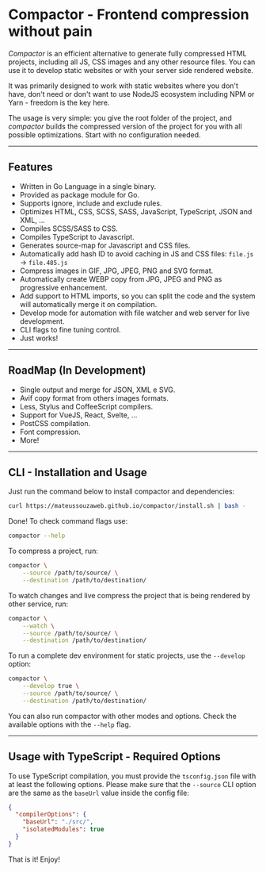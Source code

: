 # Compactor - Frontend compression without pain

*Compactor* is an efficient alternative to generate fully compressed HTML projects, including all JS, CSS images and any other resource files. You can use it to develop static websites or with your server side rendered website.

It was primarily designed to work with static websites where you don't have, don't need or don't want to use NodeJS ecosystem including NPM or Yarn - freedom is the key here.

The usage is very simple: you give the root folder of the project, and *compactor* builds the compressed version of the project for you with all possible optimizations. Start with no configuration needed.

----

## Features

- Written in Go Language in a single binary.
- Provided as package module for Go.
- Supports ignore, include and exclude rules.
- Optimizes HTML, CSS, SCSS, SASS, JavaScript, TypeScript, JSON and XML, ...
- Compiles SCSS/SASS to CSS.
- Compiles TypeScript to Javascript.
- Generates source-map for Javascript and CSS files.
- Automatically add hash ID to avoid caching in JS and CSS files: ``file.js`` -> ``file.485.js``
- Compress images in GIF, JPG, JPEG, PNG and SVG format.
- Automatically create WEBP copy from JPG, JPEG and PNG as progressive enhancement.
- Add support to HTML imports, so you can split the code and the system will automatically merge it on compilation.
- Develop mode for automation with file watcher and web server for live development.
- CLI flags to fine tuning control.
- Just works!

----

## RoadMap (In Development)

- Single output and merge for JSON, XML e SVG.
- Avif copy format from others images formats.
- Less, Stylus and CoffeeScript compilers.
- Support for VueJS, React, Svelte, ...
- PostCSS compilation.
- Font compression.
- More!

----

## CLI - Installation and Usage

Just run the command below to install compactor and dependencies:

```bash
curl https://mateussouzaweb.github.io/compactor/install.sh | bash -
```

Done! To check command flags use:

```bash
compactor --help
```

To compress a project, run:

```bash
compactor \
    --source /path/to/source/ \
    --destination /path/to/destination/
```

To watch changes and live compress the project that is being rendered by other service, run:

```bash
compactor \
    --watch \
    --source /path/to/source/ \
    --destination /path/to/destination/
```

To run a complete dev environment for static projects, use the ``--develop`` option:

```bash
compactor \
    --develop true \
    --source /path/to/source/ \
    --destination /path/to/destination/
```

You can also run compactor with other modes and options. Check the available options with the ``--help`` flag.

----

## Usage with TypeScript - Required Options

To use TypeScript compilation, you must provide the ``tsconfig.json`` file with at least the following options. Please make sure that the ``--source`` CLI option are the same as the ``baseUrl`` value inside the config file:

```json
{
  "compilerOptions": {
    "baseUrl": "./src/",
    "isolatedModules": true
  }
}
```

That is it! Enjoy!
